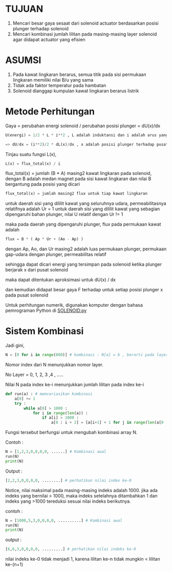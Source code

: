 # TUJUAN
1. Mencari besar gaya sesaat dari solenoid actuator berdasarkan posisi plunger terhadap solenoid
2. Mencari kombinasi jumlah lilitan pada masing-masing layer solenoid agar didapat actuator yang efisien

# ASUMSI
1. Pada kawat lingkaran berarus, semua titik pada sisi permukaan lingkaran memiliki nilai B/u yang sama
2. Tidak ada faktor temperatur pada hambatan
3. Solenoid dianggap kumpulan kawat lingkaran berarus listrik

# Metode Perhitungan
 
 Gaya = perubahan energi solenoid / perubahan posisi plunger = dU(x)/dx
 
 ```python
 U(energi) = 1/2 * L * i**2 , L adalah induktansi dan i adalah arus yang mengalir pada kawat
 
 => dU/dx = (i**2)/2 * dL(x)/dx , x adalah posisi plunger terhadap pusat solenoid
 ```
 Tinjau suatu fungsi L(x),
 ```python
 L(x) = flux_total(x) / i
 ```
 flux_total(x) = jumlah (B * A) masing2 kawat lingkaran pada solenoid, dengan B adalah medan magnet pada sisi kawat lingkaran
 dan nilai B bergantung pada posisi yang dicari
 
 ``` python
 flux_total(x) = jumlah masing2 flux untuk tiap kawat lingkaran
 ```
 
 untuk daerah sisi yang dililit kawat yang seluruhnya udara, permeabilitasnya relatifnya adalah Ur = 1
 untuk daerah sisi yang dililit kawat yang sebagian dipengaruhi bahan plunger, nilai U relatif dengan Ur != 1
 
 maka pada daerah yang dipengaruhi plunger, flux pada permukaan kawat adalah
 
 ```python
 flux = B * ( Ap * Ur + (Ao - Ap) )
 ```
 dengan Ap, Ao, dan Ur masing2 adalah luas permukaan plunger, permukaan gap-udara dengan plunger, 
 permeabilitas relatif
 
 sehingga dapat dicari energi yang tersimpan pada solenoid ketika plunger berjarak x dari pusat solenoid
 
 maka dapat ditentukan aproksimasi untuk dU(x) / dx
 
 dan kemudian didapat besar gaya F terhadap untuk setiap posisi plunger x pada pusat solenoid
 
 Untuk perhitungan numerik, digunakan komputer dengan bahasa pemrograman Python di [SOLENOID.py](https://github.com/coolkowkank/RBL/blob/master/SOLENOID.py)
 
 # Sistem Kombinasi
Jadi gini, 
```python
N = [0 for i in range(800)] # kombinasi : N[a] = b , berarti pada layer ke-a+1 ada b lilitan
```
Nomor index dari N menunjukkan nomor layer.

No Layer = 0, 1, 2, 3 ,4 , ..... 

Nilai N pada index ke-i menunjukkan jumlah lilitan pada index ke-i

```python
def run(a) : # memvariasikan kombinasi
    a[0] += 1
    try :
        while a[0] > 1000 :
            for i in range(len(a)) :
                if a[i] > 1000 :
                    a[0 : i + 2] = [a[i+1] + 1 for j in range(len(a[0 : i + 2]))]      

```
Fungsi tersebut berfungsi untuk mengubah kombinasi array N.

Contoh :
```python
N = [1,2,3,0,0,0,0, ......] # Kombinasi awal
run(N)
print(N)
```
Output :
```python
[2,2,3,0,0,0,0, ........] # perhatikan nilai index ke-0
```
Notice, nilai maksimal pada masing-masing indeks adalah 1000.
jika ada indeks yang bernilai > 1000, maka indeks setelahnya ditambahkan 1 dan indeks yang >1000 tereduksi sesuai nilai indeks berikutnya.

contoh :
```python
N = [1000,5,3,0,0,0,0, ..........] # Kombinasi awal
run(N)
print(N)
```
output :
```python
[6,6,3,0,0,0,0, .........] # perhatikan nilai indeks ke-0
```
nilai indeks ke-0 tidak menjadi 1, karena lilitan ke-n tidak mungkin < lilitan ke-(n+1)

